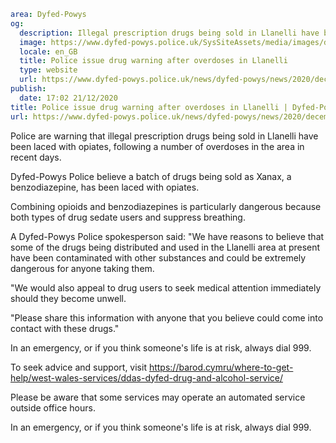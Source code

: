 ```yaml
area: Dyfed-Powys
og:
  description: Illegal prescription drugs being sold in Llanelli have been laced with opiates.
  image: https://www.dyfed-powys.police.uk/SysSiteAssets/media/images/dyfed-powys/news/stock-images-and-logos/carms-drug-warning.png?crop=(0,10,810,436)&amp;w=600&amp;h=300&amp;scale=both
  locale: en_GB
  title: Police issue drug warning after overdoses in Llanelli
  type: website
  url: https://www.dyfed-powys.police.uk/news/dyfed-powys/news/2020/december-2020/police-issue-drug-warning-after-overdoses-in-llanelli/
publish:
  date: 17:02 21/12/2020
title: Police issue drug warning after overdoses in Llanelli | Dyfed-Powys Police
url: https://www.dyfed-powys.police.uk/news/dyfed-powys/news/2020/december-2020/police-issue-drug-warning-after-overdoses-in-llanelli/
```

Police are warning that illegal prescription drugs being sold in Llanelli have been laced with opiates, following a number of overdoses in the area in recent days.

Dyfed-Powys Police believe a batch of drugs being sold as Xanax, a benzodiazepine, has been laced with opiates.

Combining opioids and benzodiazepines is particularly dangerous because both types of drug sedate users and suppress breathing.

A Dyfed-Powys Police spokesperson said: "We have reasons to believe that some of the drugs being distributed and used in the Llanelli area at present have been contaminated with other substances and could be extremely dangerous for anyone taking them.

"We would also appeal to drug users to seek medical attention immediately should they become unwell.

"Please share this information with anyone that you believe could come into contact with these drugs."

In an emergency, or if you think someone's life is at risk, always dial 999.

To seek advice and support, visit https://barod.cymru/where-to-get-help/west-wales-services/ddas-dyfed-drug-and-alcohol-service/

Please be aware that some services may operate an automated service outside office hours.

In an emergency, or if you think someone's life is at risk, always dial 999.
